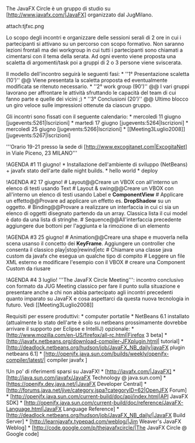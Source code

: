 The JavaFX Circle è un gruppo di studio su [http://www.javafx.com/|JavaFX] organizzato dal JugMilano.

attach:tjfxc.png

Lo scopo degli incontri e organizzare delle sessioni serali di 2 ore in cui i partecipanti si attivano su un percorso con scopo formativo. Non saranno lezioni frontali ma dei workgroup in cui tutti i partecipanti sono chiamati a cimentarsi con il tema della serata.
Ad ogni evento viene proposta una scaletta di argomenti/task poi a gruppi di 2 o 3 persone viene sviscerata.

Il modello dell'incontro seguirà le seguenti fasi:
	* ''1° Presentazione scaletta (10')'' @@ Viene presentata la scaletta proposta ed eventualmente modificata se ritenuto necessario.
	* ''2° work group (90')'' @@ I vari gruppi lavorano per affrontare le attività sfruttando le capacità del team di cui fanno parte e quelle dei vicini ;)
	* ''3° Conclusioni (20')'' @@ Ultimo blocco un giro veloce sulle impressioni ottenute da ciascun gruppo.

Gli incontri sono fissati con il seguente calendario:
	* mercoledì 11 giugno [jugevents:5261|Iscrizioni]
	* martedì 17 giugno [jugevents:5264|Iscrizioni]
	* mercoledì 25 giugno [jugevents:5266|Iscrizioni]
	* [[Meeting3Luglio2008]] [jugevents:5267|Iscrizioni]

'''Orario 19-21 presso la sede di [http://www.excogitanet.com|ExcogitaNet] in Viale Piceno, 23 MILANO'''

!AGENDA #1 11 giugno!
	* Installazione dell'ambiente di sviluppo (NetBeans) + javafx stato dell'arte dalle night builds.
	* hello world
	* deploy

!AGENDA #2 17 giugno!
	# Layout@@Creare un VBOX con all'interno un elenco di testi usando Text
	# Layout & swing@@Creare un VBOX con all'interno un elenco di testi usando Label e __ComponentView__
	# Applicare un effetto@@Provare ad applicare un effetto es. __DropShadow__ su un oggetto.
	# Binding@@Provare a realizzare un interfaccia in cui ci sia un elenco di oggetti disegnato partendo da un array. Classica lista il cui model è dato da una lista di stringhe.
	# Sequence@@All'interfaccia precedente aggiungere due bottoni per l'aggiunta e la rimozione di un elemento

!AGENDA #3 25 giugno!
	# Animation@@Creare una shape e muoverla nella scena usanso il concetto dei __KeyFrame__. Aggiungere un controller che consenta il classico play|stop|rewind|etc
	# Chiamare una classe java custom da javafx che esegua un qualche tipo di compito
	# Leggere un file XML esterno e modificare l'esempio con il VBOX
	# creare una Component Custom da riusare

!AGENDA #4 3 luglio!
'''The JavaFX Circle Meeting''': incontro conclusivo con formato da JUG Meeting classico per fare il punto sulla situazione e presentare anche a chi non abbia partecipato agli incontri precedenti quanto imparato su JavaFX e cosa aspettarci da questa nuova tecnologia in futuro. Vedi [[Meeting3Luglio2008]]

Requisiti per essere produttivi:
	* computer portatile
	* NetBeans 6.1 installato (attualmente lo stato dell'arte è solo su netbeans prossimamente dovrebbe arrivare il supporto per Eclipse e IntelliJ)
opzionale:
	* [http://www.mozilla.com/en-US/firefox/all-rc.html|Firefox 3 beta]
	* [http://javafx.netbeans.org/download-compiler-JFXplugin.html| tutorial]
	* [http://deadlock.netbeans.org/hudson/job/JavaFX_NB_daily|javaFX plugin netbeans 6.1]
	* [http://openjfx.java.sun.com/builds/weekly/openjfx-compiler/latest/| compiler javafx ]

!Un po' di riferimenti sparsi su JavaFX!
	* [http://javafx.com/|JavaFX]
	* [http://java.sun.com/javafx/JavaFX Technology @ java.sun.com]
	* [https://openjfx.dev.java.net/|JavaFX Developer Central]
	* [http://forums.java.net/jive/category.jspa?categoryID=62|OpenJFX Forum]
	* [http://openjfx.java.sun.com/current-build/doc/api/index.html|API JavaFX SDK]
	* [http://openjfx.java.sun.com/current-build/doc/reference/JavaFX-Language.html|JavaFX Language Reference]
	* [http://deadlock.netbeans.org/hudson/job/JavaFX_NB_daily/|JavaFX Build Server]
	* [http://learnjavafx.typepad.com/weblog/|Jim Weaver's JavaFX Weblog]
	* [http://code.google.com/p/thejavafxcircle/|The JavaFX Circle @ Google code]
